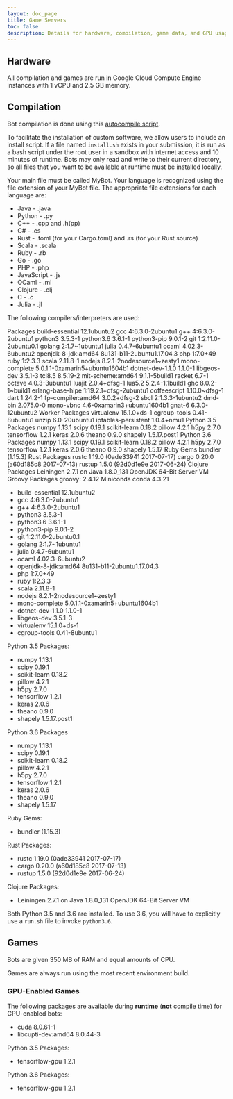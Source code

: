 ```yaml
---
layout: doc_page
title: Game Servers
toc: false
description: Details for hardware, compilation, game data, and GPU usage for the Halite AI Programming Challenge.
---
```


## Hardware

All compilation and games are run in Google Cloud Compute Engine instances with 1 vCPU and 2.5 GB memory.

## Compilation

Bot compilation is done using this [autocompile script][autocompile-script].

To facilitate the installation of custom software, we allow users to include an install script. If a file named `install.sh` exists in your submission, it is run as a bash script under the root user in a sandbox with internet access and 10 minutes of runtime. Bots may only read and write to their current directory, so all files that you want to be available at runtime must be installed locally.

Your main file must be called MyBot. Your language is recognized using the file extension of your MyBot file. The appropriate file extensions for each language are:

- Java - .java
- Python - .py
- C++ - .cpp and .h(pp)
- C# - .cs
- Rust - .toml (for your Cargo.toml) and .rs (for your Rust source)
- Scala - .scala
- Ruby - .rb
- Go - .go
- PHP - .php
- JavaScript - .js
- OCaml - .ml
- Clojure - .clj
- C - .c
- Julia - .jl

The following compilers/interpreters are used:

Packages
build-essential	12.1ubuntu2
gcc	4:6.3.0-2ubuntu1
g++	4:6.3.0-2ubuntu1
python3	3.5.3-1
python3.6	3.6.1-1
	python3-pip	9.0.1-2
git	1:2.11.0-2ubuntu0.1
golang	2:1.7~1ubuntu1
julia	0.4.7-6ubuntu1
ocaml	4.02.3-6ubuntu2
openjdk-8-jdk:amd64	8u131-b11-2ubuntu1.17.04.3
php	1:7.0+49
ruby	1:2.3.3
scala	2.11.8-1
nodejs	8.2.1-2nodesource1~zesty1
mono-complete	5.0.1.1-0xamarin5+ubuntu1604b1
dotnet-dev-1.1.0	1.1.0-1
libgeos-dev	3.5.1-3
tcl8.5	8.5.19-2
mit-scheme:amd64	9.1.1-5build1
racket	6.7-1
octave	4.0.3-3ubuntu1
luajit	2.0.4+dfsg-1
lua5.2	5.2.4-1.1build1
ghc	8.0.2-1~build1
erlang-base-hipe	1:19.2.1+dfsg-2ubuntu1
coffeescript	1.10.0~dfsg-1
dart	1.24.2-1
fp-compiler:amd64	3.0.2+dfsg-2
sbcl	2:1.3.3-1ubuntu2
dmd-bin	2.075.0-0
mono-vbnc	4.6-0xamarin3+ubuntu1604b1
gnat-6	6.3.0-12ubuntu2
Worker Packages
virtualenv	15.1.0+ds-1
cgroup-tools	0.41-8ubuntu1
unzip	6.0-20ubuntu1
iptables-persistent	1.0.4+nmu1
Python 3.5 Packages
numpy 1.13.1
scipy 0.19.1
scikit-learn 0.18.2
pillow 4.2.1
h5py 2.7.0
tensorflow 1.2.1
keras 2.0.6
theano 0.9.0
shapely 1.5.17.post1
Python 3.6 Packages
numpy 1.13.1
scipy 0.19.1
scikit-learn 0.18.2
pillow 4.2.1
h5py 2.7.0
tensorflow 1.2.1
keras 2.0.6
theano 0.9.0
shapely 1.5.17
Ruby Gems
bundler (1.15.3)
Rust Packages
rustc 1.19.0 (0ade33941 2017-07-17)
cargo 0.20.0 (a60d185c8 2017-07-13)
rustup 1.5.0 (92d0d1e9e 2017-06-24)
Clojure Packages
Leiningen 2.7.1 on Java 1.8.0_131 OpenJDK 64-Bit Server VM
Groovy Packages
groovy: 2.4.12
Miniconda
conda 4.3.21

- build-essential	12.1ubuntu2
- gcc	4:6.3.0-2ubuntu1
- g++	4:6.3.0-2ubuntu1
- python3	3.5.3-1
- python3.6	3.6.1-1
- python3-pip	9.0.1-2
- git	1:2.11.0-2ubuntu0.1
- golang	2:1.7~1ubuntu1
- julia	0.4.7-6ubuntu1
- ocaml	4.02.3-6ubuntu2
- openjdk-8-jdk:amd64	8u131-b11-2ubuntu1.17.04.3
- php	1:7.0+49
- ruby	1:2.3.3
- scala	2.11.8-1
- nodejs	8.2.1-2nodesource1~zesty1
- mono-complete	5.0.1.1-0xamarin5+ubuntu1604b1
- dotnet-dev-1.1.0	1.1.0-1
- libgeos-dev	3.5.1-3
- virtualenv	15.1.0+ds-1
- cgroup-tools	0.41-8ubuntu1

Python 3.5 Packages:

- numpy 1.13.1
- scipy 0.19.1
- scikit-learn 0.18.2
- pillow 4.2.1
- h5py 2.7.0
- tensorflow 1.2.1
- keras 2.0.6
- theano 0.9.0
- shapely 1.5.17.post1

Python 3.6 Packages

- numpy 1.13.1
- scipy 0.19.1
- scikit-learn 0.18.2
- pillow 4.2.1
- h5py 2.7.0
- tensorflow 1.2.1
- keras 2.0.6
- theano 0.9.0
- shapely 1.5.17

Ruby Gems:

- bundler (1.15.3)

Rust Packages:

- rustc 1.19.0 (0ade33941 2017-07-17)
- cargo 0.20.0 (a60d185c8 2017-07-13)
- rustup 1.5.0 (92d0d1e9e 2017-06-24)

Clojure Packages:

- Leiningen 2.7.1 on Java 1.8.0_131 OpenJDK 64-Bit Server VM

Both Python 3.5 and 3.6 are installed. To use 3.6, you will have to explicitly use a `run.sh` file to invoke `python3.6`.

## Games

Bots are given 350 MB of RAM and equal amounts of CPU.

Games are always run using the most recent environment build.

### GPU-Enabled Games

The following packages are available during __runtime__ (__not__ compile time) for GPU-enabled bots:

- cuda	8.0.61-1
- libcupti-dev:amd64	8.0.44-3

Python 3.5 Packages:
- tensorflow-gpu 1.2.1

Python 3.6 Packages:
- tensorflow-gpu 1.2.1

[autocompile-script]: https://github.com/HaliteChallenge/Halite/blob/02b8a4a8c14498ddc471039c9a453137379420c1/worker/compiler.py
